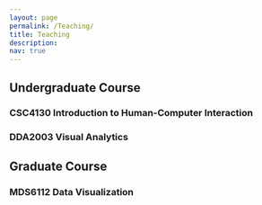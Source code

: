 ```yaml
---
layout: page
permalink: /Teaching/
title: Teaching
description: 
nav: true
---
```


<div class="Teaching">
 
 <h2> Undergraduate Course </h2>
<h3>CSC4130 Introduction to Human-Computer Interaction</h3> 
  
<h3>DDA2003 Visual Analytics</h3>  
  
 <h2> Graduate Course</h2>
 <h3>MDS6112 Data Visualization</h3>  
 
</div>

